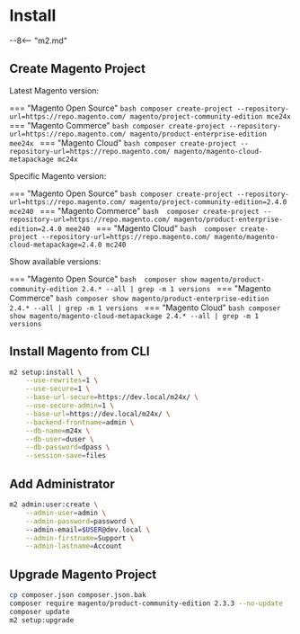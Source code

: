 # Install

--8<-- "m2.md"

## Create Magento Project

Latest Magento version:

=== "Magento Open Source"
    ```bash
    composer create-project --repository-url=https://repo.magento.com/ magento/project-community-edition mce24x
    ```
=== "Magento Commerce"
    ```bash
    composer create-project --repository-url=https://repo.magento.com/ magento/product-enterprise-edition mee24x
    ```
=== "Magento Cloud"
    ```bash
    composer create-project --repository-url=https://repo.magento.com/ magento/magento-cloud-metapackage mc24x
    ```

Specific Magento version:

=== "Magento Open Source"
    ```bash
    composer create-project --repository-url=https://repo.magento.com/ magento/project-community-edition=2.4.0 mce240
    ```
=== "Magento Commerce"
    ```bash 
    composer create-project --repository-url=https://repo.magento.com/ magento/product-enterprise-edition=2.4.0 mee240
    ```
=== "Magento Cloud"
    ```bash 
    composer create-project --repository-url=https://repo.magento.com/ magento/magento-cloud-metapackage=2.4.0 mc240
    ```

Show available versions:

=== "Magento Open Source"
    ```bash 
    composer show magento/product-community-edition 2.4.* --all | grep -m 1 versions
    ```
=== "Magento Commerce"
    ```bash
    composer show magento/product-enterprise-edition 2.4.* --all | grep -m 1 versions
    ```
=== "Magento Cloud"
    ```bash
    composer show magento/magento-cloud-metapackage 2.4.* --all | grep -m 1 versions
    ```

## Install Magento from CLI
```bash
m2 setup:install \
    --use-rewrites=1 \
    --use-secure=1 \
    --base-url-secure=https://dev.local/m24x/ \
    --use-secure-admin=1 \
    --base-url=https://dev.local/m24x/ \
    --backend-frontname=admin \
    --db-name=m24x \
    --db-user=duser \
    --db-password=dpass \
    --session-save=files
```

## Add Administrator
```bash
m2 admin:user:create \
    --admin-user=admin \
    --admin-password=password \ 
    --admin-email=$USER@dev.local \
    --admin-firstname=Support \
    --admin-lastname=Account
```

## Upgrade Magento Project
```bash
cp composer.json composer.json.bak
composer require magento/product-community-edition 2.3.3 --no-update
composer update
m2 setup:upgrade
```
